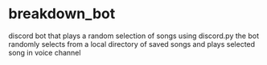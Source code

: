 # breakdown_bot
discord bot that plays a random selection of songs using discord.py
the bot randomly selects from a local directory of saved songs and plays selected song in voice channel
